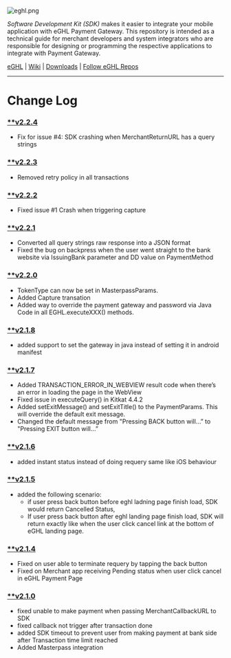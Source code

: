![eghl.png](http://e-ghl.com/assets/img/logo.png)

*Software Development Kit (SDK)* makes it easier to integrate your mobile application with eGHL Payment Gateway. This repository is intended as a technical guide for merchant developers and system integrators who are responsible for designing or programming the respective applications to integrate with Payment Gateway.

[eGHL](http://e-ghl.com) | [Wiki](https://bitbucket.org/eghl/android/wiki/Home) | [Downloads](https://bitbucket.org/eghl/android/downloads/?tab=tags) | [Follow eGHL Repos](https://bitbucket.org/eghl/follow)

****

# **Change Log** 
### [**v2.2.4](https://bitbucket.org/eghl/android/commits/tag/v2.2.4)
* Fix for issue #4: SDK crashing when MerchantReturnURL has a query strings

### [**v2.2.3](https://bitbucket.org/eghl/android/commits/tag/v2.2.3)
* Removed retry policy in all transactions


### [**v2.2.2](https://bitbucket.org/eghl/android/commits/tag/v2.2.2)
* Fixed issue #1 Crash when triggering capture


### [**v2.2.1](https://bitbucket.org/eghl/android/commits/tag/v2.2.1)
* Converted all query strings raw response into a JSON format
* Fixed the bug on backpress when the user went straight to the bank website via IssuingBank parameter and DD value on PaymentMethod


### [**v2.2.0](https://bitbucket.org/eghl/android/commits/tag/v2.2.0)
* TokenType can now be set in MasterpassParams.
* Added Capture transation
* Added way to override the payment gateway and password via Java Code in all EGHL.executeXXX() methods.

### [**v2.1.8](https://bitbucket.org/eghl/android/commits/tag/v2.1.8)
* added support to set the gateway in java instead of setting it in android manifest

### [**v2.1.7](https://bitbucket.org/eghl/android/commits/tag/v2.1.7)
* Added TRANSACTION_ERROR_IN_WEBVIEW result code when there’s an error in loading the page in the WebView 
* Fixed issue in executeQuery() in Kitkat 4.4.2
* Added setExitMessage() and setExitTitle() to the PaymentParams. This will override the default exit message.
* Changed the default message from "Pressing BACK button will...” to "Pressing EXIT button will…” 

### [**v2.1.6](https://bitbucket.org/eghl/android/commits/tag/v2.1.6)
* added instant status instead of doing requery same like iOS behaviour

### [**v2.1.5](https://bitbucket.org/eghl/android/commits/tag/v2.1.5)
* added the following scenario:
	* if user press back button before eghl ladning page finish load, SDK would return Cancelled Status,
	* If user press back button after eghl landing page finish load, SDK will return exactly like when the user click cancel link at the bottom of eGHL landing page.

### [**v2.1.4](https://bitbucket.org/eghl/android/commits/tag/v2.1.4)
* Fixed on user able to terminate requery by tapping the back button
* Fixed on Merchant app receiving Pending status when user click cancel in eGHL Payment Page

### [**v2.1.0](https://bitbucket.org/eghl/android/commits/tag/v2.1.0)
* fixed unable to make payment when passing MerchantCallbackURL to SDK 
* fixed callback not trigger after transaction done
* added SDK timeout to prevent user from making payment at bank side after Transaction time limit reached 
* Added Masterpass integration